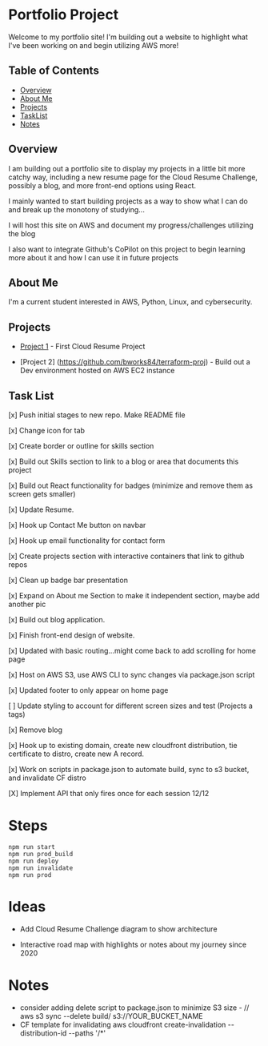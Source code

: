 # Portfolio Project

Welcome to my portfolio site! I'm building out a website to highlight what I've been working on and begin utilizing AWS more!

## Table of Contents

- [Overview](#overview)
- [About Me](#about-me)
- [Projects](#projects)
- [TaskList](#task-list)
- [Notes](#notes)

## Overview

I am building out a portfolio site to display my projects in a little bit more catchy way, including a new resume page for the Cloud Resume Challenge, possibly a blog, and more front-end options using React.

I mainly wanted to start building projects as a way to show what I can do and break up the monotony of studying...

I will host this site on AWS and document my progress/challenges utilizing the blog

I also want to integrate Github's CoPilot on this project to begin learning more about it and how I can use it in future projects

## About Me

I'm a current student interested in AWS, Python, Linux, and cybersecurity.

## Projects

- [Project 1](https://github.com/bworks84/cloud-resume-challenge) - First Cloud Resume Project

- [Project 2] (https://github.com/bworks84/terraform-proj) - Build out a Dev environment hosted on AWS EC2 instance

## Task List

[x] Push initial stages to new repo. Make README file

[x] Change icon for tab

[x] Create border or outline for skills section

[x] Build out Skills section to link to a blog or area that documents this project

[x] Build out React functionality for badges (minimize and remove them as screen gets smaller)

[x] Update Resume.

[x] Hook up Contact Me button on navbar

[x] Hook up email functionality for contact form

[x] Create projects section with interactive containers that link to github repos

[x] Clean up badge bar presentation

[x] Expand on About me Section to make it independent section, maybe add another pic

[x] Build out blog application.

[x] Finish front-end design of website.

[x] Updated with basic routing...might come back to add scrolling for home page

[x] Host on AWS S3, use AWS CLI to sync changes via package.json script

[x] Updated footer to only appear on home page

[ ] Update styling to account for different screen sizes and test (Projects a tags)

[x] Remove blog

[x] Hook up to existing domain, create new cloudfront distribution, tie certificate to distro, create new A record.

[x] Work on scripts in package.json to automate build, sync to s3 bucket, and invalidate CF distro

[X] Implement API that only fires once for each session 12/12

# Steps

```
npm run start
npm run prod_build
npm run deploy
npm run invalidate
npm run prod

```

# Ideas

- Add Cloud Resume Challenge diagram to show architecture

- Interactive road map with highlights or notes about my journey since 2020

# Notes

- consider adding delete script to package.json to minimize S3 size - // aws s3 sync --delete build/ s3://YOUR_BUCKET_NAME
- CF template for invalidating aws cloudfront create-invalidation --distribution-id <distroID> --paths '/\*'

